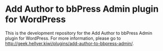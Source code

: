 # Add Author to bbPress Admin plugin for WordPress

This is the development repository for the Add Author to bbPress Admin plugin for WordPress. For more information, please go to <a href="http://geek.hellyer.kiwi/plugins/add-author-to-bbpress-admin/">http://geek.hellyer.kiwi/plugins/add-author-to-bbpress-admin/</a>.